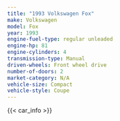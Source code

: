 ```yaml
---
title: "1993 Volkswagen Fox"
make: Volkswagen
model: Fox
year: 1993
engine-fuel-type: regular unleaded
engine-hp: 81
engine-cylinders: 4
transmission-type: Manual
driven-wheels: Front wheel drive
number-of-doors: 2
market-category: N/A
vehicle-size: Compact
vehicle-style: Coupe
---
```


{{< car_info >}}
